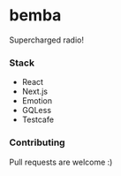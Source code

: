 # bemba

Supercharged radio!

### Stack

- React
- Next.js
- Emotion
- GQLess
- Testcafe

### Contributing

Pull requests are welcome :)
